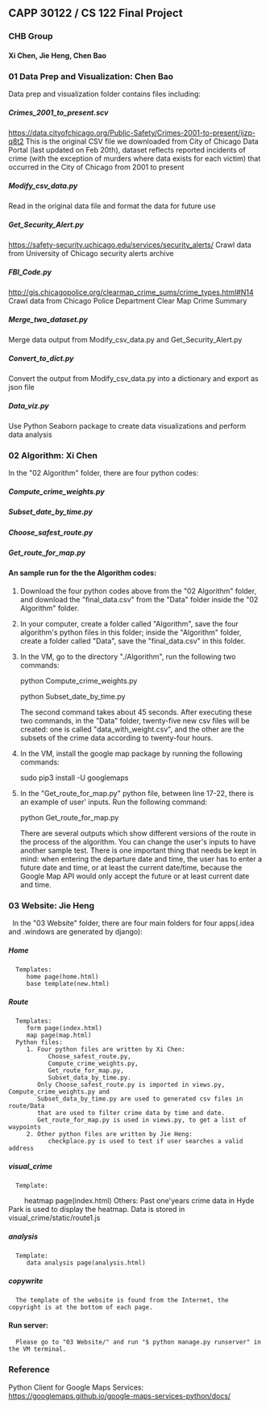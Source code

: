 ## CAPP 30122 / CS 122 Final Project
### CHB Group
#### Xi Chen, Jie Heng, Chen Bao


###  01 Data Prep and Visualization: Chen Bao 

Data prep and visualization folder contains files including:

##### Crimes_2001_to_present.scv
https://data.cityofchicago.org/Public-Safety/Crimes-2001-to-present/ijzp-q8t2
This is the original CSV file we downloaded from City of Chicago Data Portal (last updated on Feb 20th), dataset reflects reported     incidents of crime (with the exception of murders where data exists for each victim) that occurred in the City of Chicago from 2001 to present

##### Modify_csv_data.py 
Read in the original data file and format the data for future use

##### Get_Security_Alert.py 
https://safety-security.uchicago.edu/services/security_alerts/
Crawl data from University of Chicago security alerts archive

##### FBI_Code.py
http://gis.chicagopolice.org/clearmap_crime_sums/crime_types.html#N14
Crawl data from Chicago Police Department Clear Map Crime Summary 

##### Merge_two_dataset.py 
Merge data output from Modify_csv_data.py and Get_Security_Alert.py 

##### Convert_to_dict.py
Convert the output from Modify_csv_data.py into a dictionary and export as json file

##### Data_viz.py 
Use Python Seaborn package to create data visualizations and perform data analysis 



###  02 Algorithm: Xi Chen
   
   In the "02 Algorithm" folder, there are four python codes:

##### Compute_crime_weights.py

##### Subset_date_by_time.py
   
##### Choose_safest_route.py
   
##### Get_route_for_map.py
  
#### An sample run for the the Algorithm codes:

1. Download the four python codes above from the "02 Algorithm" folder, and download the "final_data.csv" from the "Data" folder inside the "02 Algorithm" folder.

2. In your computer, create a folder called "Algorithm", save the four algorithm's python files in this folder; inside the "Algorithm" folder, create a folder called "Data", save the "final_data.csv" in this folder.

3. In the VM, go to the directory "./Algorithm", run the following two commands:
   
   python Compute_crime_weights.py
   
   python Subset_date_by_time.py
   
   The second command takes about 45 seconds. After executing these two commands, in the "Data" folder, twenty-five new csv files will be created: one is called "data_with_weight.csv", and the other are the subsets of the crime data according to twenty-four hours.

3. In the VM, install the google map package by running the following commands:

   sudo pip3 install -U googlemaps
   
4. In the "Get_route_for_map.py" python file, between line 17-22, there is an example of user' inputs. Run the following command:

   python Get_route_for_map.py
   
   There are several outputs which show different versions of the route in the process of the algorithm. You can change the user's inputs to have another sample test. There is one important thing that needs be kept in mind: when entering the departure date and time, the user has to enter a future date and time, or at least the current date/time, because the Google Map API would only accept the future or at least current date and time. 
   
   
   
### 03 Website: Jie Heng

   In the "03 Website" folder, there are four main folders for four apps(.idea and .windows are generated by django):

##### Home
      Templates: 
         home page(home.html)
         base template(new.html)

##### Route

      Templates:
         form page(index.html)
         map page(map.html)
      Python files:
         1. Four python files are written by Xi Chen: 
               Choose_safest_route.py, 
               Compute_crime_weights.py, 
               Get_route_for_map.py,
               Subset_data_by_time.py. 
            Only Choose_safest_route.py is imported in views.py,  Compute_crime_weights.py and         
            Subset_data_by_time.py are used to generated csv files in route/Data 
            that are used to filter crime data by time and date.
            Get_route_for_map.py is used in views.py, to get a list of waypoints 
         2. Other python files are written by Jie Heng:
               checkplace.py is used to test if user searches a valid address  
               
##### visual_crime

      Template:
         heatmap page(index.html)
      Others:
         Past one'years crime data in Hyde Park is used to display the heatmap. Data is stored in visual_crime/static/route1.js
   
##### analysis

      Template:
         data analysis page(analysis.html)
         
##### copywrite

      The template of the website is found from the Internet, the copyright is at the bottom of each page.
         
#### Run server:

      Please go to "03 Website/" and run "$ python manage.py runserver" in the VM terminal.
      
### Reference
Python Client for Google Maps Services:
https://googlemaps.github.io/google-maps-services-python/docs/
